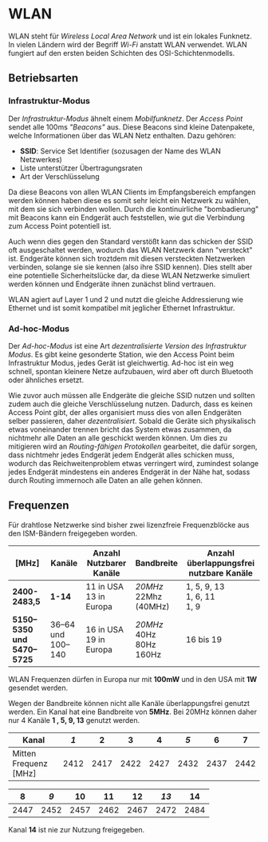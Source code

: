 # WLAN

WLAN steht für *Wireless Local Area Network* und ist ein lokales Funknetz. In vielen Ländern wird der Begriff *Wi-Fi* anstatt WLAN verwendet. WLAN fungiert auf den ersten beiden Schichten des OSI-Schichtenmodells.

## Betriebsarten

### Infrastruktur-Modus

Der *Infrastruktur-Modus* ähnelt einem *Mobilfunknetz*. Der *Access Point* sendet alle 100ms *"Beacons"* aus. Diese Beacons sind kleine Datenpakete, welche Informationen über das WLAN Netz enthalten. Dazu gehören:
- **SSID**: Service Set Identifier (sozusagen der Name des WLAN Netzwerkes)
- Liste unterstützer Übertragungsraten
- Art der Verschlüsselung

Da diese Beacons von allen WLAN Clients im Empfangsbereich empfangen werden können haben diese es somit sehr leicht ein Netzwerk zu wählen, mit dem sie sich verbinden wollen. Durch die kontinuirliche "bombadierung" mit Beacons kann ein Endgerät auch feststellen, wie gut die Verbindung zum Access Point potentiell ist.

Auch wenn dies gegen den Standard verstößt kann das schicken der SSID oft ausgeschaltet werden, wodurch das WLAN Netzwerk dann "versteckt" ist. Endgeräte können sich troztdem mit diesen versteckten Netzwerken verbinden, solange sie sie kennen (also ihre SSID kennen). Dies stellt aber eine potentielle Sicherheitslücke dar, da diese WLAN Netzwerke simuliert werden können und Endgeräte ihnen zunächst blind vertrauen.

WLAN agiert auf Layer 1 und 2 und nutzt die gleiche Addressierung wie Ethernet und ist somit kompatibel mit jeglicher Ethernet Infrastruktur. 

### Ad-hoc-Modus

Der *Ad-hoc-Modus* ist eine Art *dezentralisierte Version des Infrastruktur Modus*. Es gibt keine gesonderte Station, wie den Access Point beim Infrastruktur Modus, jedes Gerät ist gleichwertig. Ad-hoc ist ein weg schnell, spontan kleinere Netze aufzubauen, wird aber oft durch Bluetooth oder ähnliches ersetzt.

Wie zuvor auch müssen alle Endgeräte die gleiche SSID nutzen und sollten zudem auch die gleiche Verschlüsselung nutzen. Dadurch, dass es keinen Access Point gibt, der alles organisiert muss dies von allen Endgeräten selber passieren, daher *dezentralisiert*. Sobald die Geräte sich physikalisch etwas voneinander trennen bricht das System etwas zusammen, da nichtmehr alle Daten an alle geschickt werden können. Um dies zu mitigieren wird an *Routing-fähigen Protokollen* gearbeitet, die dafür sorgen, dass nichtmehr jedes Endgerät jedem Endgerät alles schicken muss, wodurch das Reichweitenproblem etwas verringert wird, zumindest solange jedes Endgerät mindestens ein anderes Endgerät in der Nähe hat, sodass durch Routing immernoch alle Daten an alle gehen können.

## Frequenzen

Für drahtlose Netzwerke sind bisher zwei lizenzfreie Frequenzblöcke aus den ISM-Bändern freigegeben worden.

| [MHz] | Kanäle  | Anzahl Nutzbarer<br> Kanäle | Bandbreite | Anzahl überlappungsfrei<br> nutzbare Kanäle |
| ---- | -------- | --------------------------- | ---------- | ------------ |
| **2400-2483,5** | **1-14** | 11 in USA<br>13 in Europa | *20MHz*<br> 22Mhz<br> (40MHz) | 1, 5, 9, 13 <br>1, 6, 11<br>1, 9 |
| **5150–5350<br>und<br>5470–5725** | 36–64<br>und<br>100–140 | 16 in USA<br>19 in Europa | *20MHz*<br> 40Hz<br> 80Hz<br> 160Hz | 16 bis 19 |

WLAN Frequenzen dürfen in Europa nur mit **100mW** und in den USA mit **1W** gesendet werden.

Wegen der Bandbreite können nicht alle Kanäle überlappungsfrei genutzt werden. Ein Kanal hat eine Bandbreite von **5MHz**. Bei 20MHz können daher nur 4 Kanäle **1 , 5, 9, 13** genutzt werden.

| Kanal                    | ***1*** | 2    | 3    | 4    | ***5*** | 6    | 7    |
| ------------------------ | ------- | ---- | ---- | ---- | ------- | ---- | ---- |
| Mitten<br>Frequenz [MHz] | 2412    | 2417 | 2422 | 2427 | 2432    | 2437 | 2442 |

| 8    | ***9*** | 10   | 11   | 12   | ***13*** | 14   |
| ---- | ------- | ---- | ---- | ---- | -------- | ---- |
| 2447 | 2452    | 2457 | 2462 | 2467 | 2472     | 2484 |

Kanal **14** ist nie zur Nutzung freigegeben.